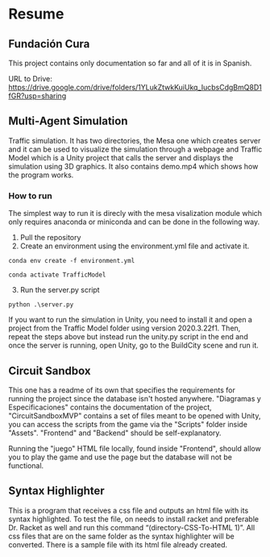 # Resume
## Fundación Cura
This project contains only documentation so far and all of it is in Spanish.

URL to Drive: https://drive.google.com/drive/folders/1YLukZtwkKuiUkq_IucbsCdgBmQ8D1fGR?usp=sharing

## Multi-Agent Simulation
Traffic simulation. It has two directories, the Mesa one which creates server and it can be used to visualize the simulation through a webpage and Traffic Model which is a Unity project that calls the server and displays the simulation using 3D graphics. It also contains demo.mp4 which shows how the program works.

### How to run
The simplest way to run it is direcly with the mesa visalization module which only requires anaconda or miniconda and can be done in the following way.

1. Pull the repository
2. Create an environment using the environment.yml file and activate it.

`conda env create -f environment.yml`

`conda activate TrafficModel`

3. Run the server.py script

`python .\server.py`
    
If you want to run the simulation in Unity, you need to install it and open a project from the Traffic Model folder using version 2020.3.22f1. Then, repeat the steps above but instead run the unity.py script in the end and once the server is running, open Unity, go to the BuildCity scene and run it.

## Circuit Sandbox
This one has a readme of its own that specifies the requirements for running the project since the database isn't hosted anywhere. "Diagramas y Especificaciones" contains the documentation of the project, "CircuitSandboxMVP" contains a set of files meant to be opened with Unity, you can access the scripts from the game via the "Scripts" folder inside "Assets". "Frontend" and "Backend" should be self-explanatory.

Running the "juego" HTML file locally, found inside "Frontend", should allow you to play the game and use the page but the database will not be functional.

## Syntax Highlighter
This is a program that receives a css file and outputs an html file with its syntax highlighted. To test the file, on needs to install racket and preferable Dr. Racket as well and run this command “(directory-CSS-To-HTML 1)”. All css files that are on the same folder as the syntax highlighter will be converted. There is a sample file with its html file already created.
